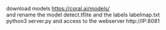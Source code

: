 download models https://coral.ai/models/<br>
and rename the model detect.tflite and the labels labelmap.txt <br>
python3 server.py and access to the webserver http://IP:8081
